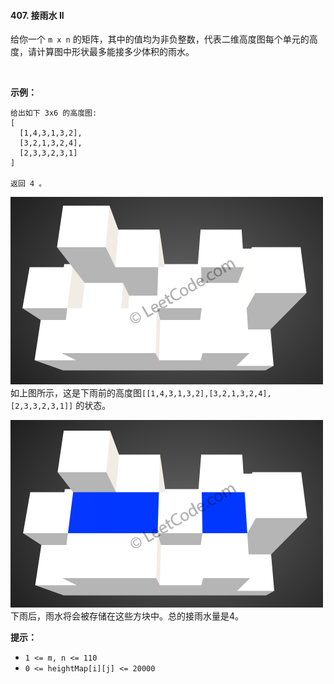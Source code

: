 #### 407. 接雨水 II

给你一个 `m x n` 的矩阵，其中的值均为非负整数，代表二维高度图每个单元的高度，请计算图中形状最多能接多少体积的雨水。

 

**示例：**

```
给出如下 3x6 的高度图:
[
  [1,4,3,1,3,2],
  [3,2,1,3,2,4],
  [2,3,3,2,3,1]
]

返回 4 。
```

![](rainwater_empty.png)
如上图所示，这是下雨前的高度图`[[1,4,3,1,3,2],[3,2,1,3,2,4],[2,3,3,2,3,1]]` 的状态。

![](rainwater_fill.png)
下雨后，雨水将会被存储在这些方块中。总的接雨水量是4。

**提示：**

- `1 <= m, n <= 110`
- `0 <= heightMap[i][j] <= 20000`